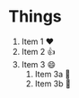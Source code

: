 # Things

1. Item 1 :heart:
2. Item 2 :+1:
3. Item 3 :smile:
   1. Item 3a :poop:
   2. Item 3b :tada:

